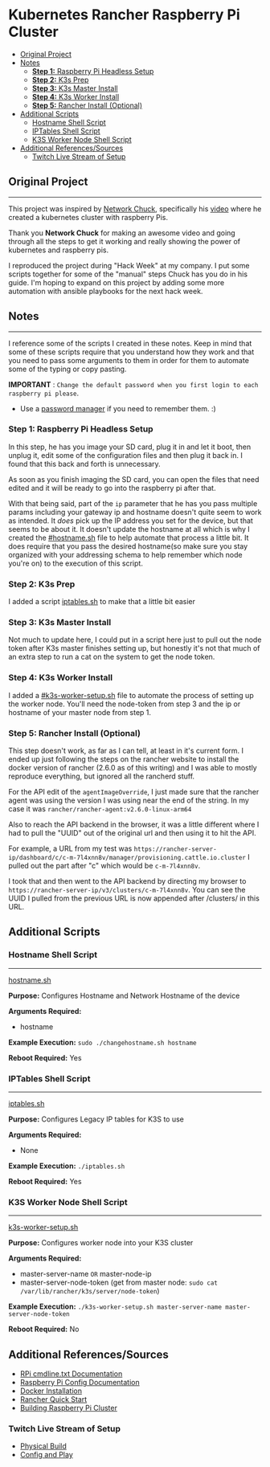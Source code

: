 # Kubernetes Rancher Raspberry Pi Cluster

<!-- START doctoc generated TOC please keep comment here to allow auto update -->
<!-- DON'T EDIT THIS SECTION, INSTEAD RE-RUN doctoc TO UPDATE -->

- [Original Project](#original-project)
- [Notes](#notes)
  - [**Step 1:** Raspberry Pi Headless Setup](#step-1-raspberry-pi-headless-setup)
  - [**Step 2:** K3s Prep](#step-2-k3s-prep)
  - [**Step 3:** K3s Master Install](#step-3-k3s-master-install)
  - [**Step 4:** K3s Worker Install](#step-4-k3s-worker-install)
  - [**Step 5:** Rancher Install (Optional)](#step-5-rancher-install-optional)
- [Additional Scripts](#additional-scripts)
  - [Hostname Shell Script](#hostname-shell-script)
  - [IPTables Shell Script](#iptables-shell-script)
  - [K3S Worker Node Shell Script](#k3s-worker-node-shell-script)
- [Additional References/Sources](#additional-referencessources)
  - [Twitch Live Stream of Setup](#twitch-live-stream-of-setup)

<!-- END doctoc generated TOC please keep comment here to allow auto update -->

## Original Project

---

This project was inspired by [Network Chuck](https://www.networkchuck.com/), specifically his [video](https://youtu.be/X9fSMGkjtug) where he created a kubernetes cluster with raspberry Pis.

Thank you **Network Chuck** for making an awesome video and going through all the steps to get it working and really showing the power of kubernetes and raspberry pis.

I reproduced the project during "Hack Week" at my company.  I put some scripts together for some of the "manual" steps Chuck has you do in his guide.  I'm hoping to expand on this project by adding some more automation with ansible playbooks for the next hack week.
## Notes

---

I reference some of the scripts I created in these notes. Keep in mind that some of these scripts require that you understand how they work and that you need to pass some arguments to them in order for them to automate some of the typing or copy pasting.

**IMPORTANT** : `Change the default password when you first login to each raspberry pi please`.  

- Use a [password manager](https://lastpass.wo8g.net/rx3GG) if you need to remember them. :)

### **Step 1:** Raspberry Pi Headless Setup

In this step, he has you image your SD card, plug it in and let it boot, then unplug it, edit some of the configuration files and then plug it back in.  I found that this back and forth is unnecessary.

As soon as you finish imaging the SD card, you can open the files that need edited and it will be ready to go into the raspberry pi after that.  

With that being said, part of the `ip` parameter that he has you pass multiple params including your gateway ip and hostname doesn't quite seem to work as intended.  It _does_ pick up the IP address you set for the device, but that seems to be about it.  It doesn't update the hostname at all which is why I created the [#hostname.sh](#hostname-shell-script) file to help automate that process a little bit.  It does require that you pass the desired hostname(so make sure you stay organized with your addressing schema to help remember which node you're on) to the execution of this script.

### **Step 2:** K3s Prep

I added a script [iptables.sh](#iptables-shell-script) to make that a little bit easier

### **Step 3:** K3s Master Install

Not much to update here, I could put in a script here just to pull out the node token after K3s master finishes setting up, but honestly it's not that much of an extra step to run a cat on the system to get the node token.

### **Step 4:** K3s Worker Install

I added a [#k3s-worker-setup.sh](#k3s-worker-node-shell-script) file to automate the process of setting up the worker node. You'll need the node-token from step 3 and the ip or hostname of your master node from step 1.

### **Step 5:** Rancher Install (Optional)

This step doesn't work, as far as I can tell, at least in it's current form.  I ended up just following the steps on the rancher website to install the docker version of rancher (2.6.0 as of this writing) and I was able to mostly reproduce everything, but ignored all the rancherd stuff.

For the API edit of the `agentImageOverride`, I just made sure that the rancher agent was using the version I was using near the end of the string. In my case it was `rancher/rancher-agent:v2.6.0-linux-arm64`

Also to reach the API backend in the browser, it was a little different where I had to pull the "UUID" out of the original url and then using it to hit the API.

For example, a URL from my test was `https://rancher-server-ip/dashboard/c/c-m-7l4xnn8v/manager/provisioning.cattle.io.cluster`  I pulled out the part after "c" which would be `c-m-7l4xnn8v`.

I took that and then went to the API backend by directing my browser to `https://rancher-server-ip/v3/clusters/c-m-7l4xnn8v`.  You can see the UUID I pulled from the previous URL is now appended after /clusters/ in this URL.

## Additional Scripts

### Hostname Shell Script

---

[hostname.sh](./hostname.sh)

**Purpose:** Configures Hostname and Network Hostname of the device

**Arguments Required:**
  - hostname

**Example Execution:** `sudo ./changehostname.sh hostname`

**Reboot Required:** Yes
### IPTables Shell Script

---

[iptables.sh](./iptables.sh)

**Purpose:** Configures Legacy IP tables for K3S to use

**Arguments Required:** 
  - None

**Example Execution:** `./iptables.sh`

**Reboot Required:** Yes

### K3S Worker Node Shell Script

---

[k3s-worker-setup.sh](./k3s-worker-setup.sh)

**Purpose:** Configures worker node into your K3S cluster

**Arguments Required:**
  - master-server-name `OR` master-node-ip
  - master-server-node-token (get from master node: `sudo cat /var/lib/rancher/k3s/server/node-token`)

**Example Execution:** `./k3s-worker-setup.sh master-server-name master-server-node-token`

**Reboot Required:** No

## Additional References/Sources

- [RPi cmdline.txt Documentation](https://elinux.org/RPi_cmdline.txt#:~:text=%EE%80%80RPi%20cmdline.txt%EE%80%81.%20This%20file%20is%20for%20passing%20arguments,the%20default%20mac%20adress%20with%20the%20specified%20one.)
- [Raspberry Pi Config Documentation](https://www.raspberrypi.com/documentation/computers/configuration.html#setting-up-a-headless-raspberry-pi)
- [Docker Installation](https://docs.docker.com/engine/install/)
- [Rancher Quick Start](https://rancher.com/quick-start/)
- [Building Raspberry Pi Cluster](https://magpi.raspberrypi.org/articles/build-a-raspberry-pi-cluster-computer)

### Twitch Live Stream of Setup

- [Physical Build](https://www.twitch.tv/videos/1168228107)
- [Config and Play](https://www.twitch.tv/videos/1169538073)